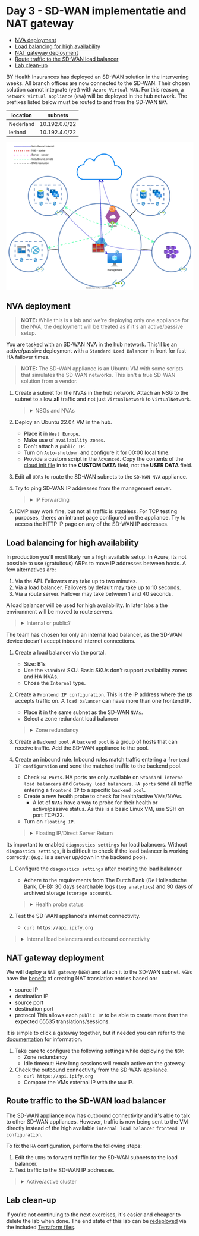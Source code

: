 
# Day 3 - SD-WAN implementatie and NAT gateway

* [NVA deployment](#nva-deployment)
* [Load balancing for high availability](#load-balancing-for-high-availability)
* [NAT gateway deployment](#nat-gateway-deployment)
* [Route traffic to the SD-WAN load balancer](#route-traffic-to-the-sd-wan-load-balancer)
* [Lab clean-up](#lab-clean-up)

BY Health Insurances has deployed an SD-WAN solution in the intervening weeks. All branch offices are now connected to the SD-WAN. Their chosen solution cannot integrate (yet) with `Azure Virtual WAN`. For this reason, a `network virtual appliance` (`NVA`) will be deployed in the hub network. The prefixes listed below must be routed to and from the SD-WAN `NVA`.

| location | subnets | 
| --- | --- | 
| Nederland | 10.192.0.0/22 |
| Ierland | 10.192.4.0/22 |

![SD-WAN](./data/sd_wan.svg)

## NVA deployment

> **NOTE:** While this is a lab and we're deploying only one appliance for the NVA, the deployment will be treated as if it's an active/passive setup. 

You are tasked with an SD-WAN NVA in the hub network. This'll be an active/passive deployment with a `Standard Load Balancer` in front for fast HA failover times.

> **NOTE:** The SD-WAN appliance is an Ubuntu VM with some scripts that simulates the SD-WAN networks. This isn't a true SD-WAN solution from a vendor. 

1. Create a subnet for the NVAs in the hub network. Attach an NSG to the subnet to allow **all** traffic and not just `VirtualNetwork` to `VirtualNetwork`.
    > <details><summary>NSGs and NVAs</summary>
    >
    > Most NVAs have a firewalling component. This means that its often not neccessary to firewall the `NVAs` data ports. It is a good idea to filter traffic to the management/HA interfaces/subnets.
    > 
    > In a single appliance setup, no NSGs would be needed for data traffic. However, Azure `Standard Load Balancers` block all traffic by default and [require NGSs to allow traffic](https://learn.microsoft.com/en-us/azure/load-balancer/load-balancer-overview#securebydefault). This limitation does not apply to Basic load balancers

    </details>
1. Deploy an Ubuntu 22.04 VM in the hub.
    * Place it in `West Europe`.
    * Make use of `availability zones`.
    * Don't attach a `public IP`.
    * Turn on `Auto-shutdown` and configure it for 00:00 local time.
    * Provide a custom script in the `Advanced`. Copy the contents of the [cloud init file](./tf/data/cloud-init.yml.j2) in to the **CUSTOM DATA** field, not the **USER DATA** field.
1. Edit all `UDRs` to route the SD-WAN subnets to the `SD-WAN NVA` appliance.
1. Try to ping SD-WAN IP addresses from the management server.
    > <details><summary>IP Forwarding</summary>
    >
    > VMs in Azure, by default, aren't allowed to originate traffic that isn't from their IPs. To allow devices to route, [`IP forwarding`](https://learn.microsoft.com/en-us/azure/virtual-network/virtual-networks-udr-overview#user-defined) must be `Enabled` on the `network interface card` > `IP configurations`.

    </details>
1. ICMP may work fine, but not all traffic is stateless. For TCP testing purposes, theres an intranet page configured on the appliance. Try to access the HTTP IP page on any of the SD-WAN IP addresses.

## Load balancing for high availability

In production you'll most likely run a high available setup. In Azure, its not possible to use (gratuitous) ARPs to move IP addresses between hosts. A few alternatives are:
1. Via the API. Failovers may take up to two minutes.
1. Via a load balancer. Failovers by default may take up to 10 seconds.
1. Via a route server. Failover may take between 1 and 40 seconds.

A load balancer will be used for high availability. In later labs a the environment will be moved to route servers.

> <details><summary>Internal or public?</summary>
>
> Depending on the where the traffic is initiated, different load balancer types are needed:
> * Traffic initiated from inside: internal load balancer
> * Traffic initiated from outside: external load balancer
>
> Most firewalls often have both types of load balancer as traffic can be initiated from both the internet and the internal network.

</details>

The team has chosen for only an internal load balancer, as the SD-WAN device doesn't accept inbound internet connections.
1. Create a load balancer via the portal.
    * Size: B1s
    * Use the `Standard` SKU. Basic SKUs don't support availability zones and HA NVAs.
    * Chose the `Internal` type.
1. Create a `Frontend IP configuration`. This is the IP address where the `LB` accepts traffic on. A `load balancer` can have more than one frontend IP.
    * Place it in the same subnet as the SD-WAN `NVAs`.
    * Select a zone redundant load balancer
    > <details><summary>Zone redundancy</summary>
    >
    > The type of [redundancy](https://learn.microsoft.com/en-us/azure/load-balancer/load-balancer-standard-availability-zones) chosen depends on your requirements and application architecture. In most cases, `zone-redundant` will be sufficient.
    >
    > If it's needed to keep traffic within a zone (e.g. reduce latency), it may be useful to chose specific zones. 
    
    </details>
1. Create a `Backend pool`. A `backend pool` is a group of hosts that can receive traffic. Add the SD-WAN appliance to the pool.
1. Create an inbound rule. Inbound rules match traffic entering a `frontend IP configuration` and send the matched traffic to the backend pool.
    * Check `HA Ports`. HA ports are only available on `Standard interne load balancers` and `Gateway load balancers`. `HA ports` send all traffic entering a `frontend IP` to a specific `backend pool`.
    * Create a new health probe to check for health/active VMs/NVAs.
        * A lot of `NVAs` have a way to probe for their health or active/passive status. As this is a basic Linux VM, use SSH on port TCP/22.
    * Turn on `Floating IP`. 
    > <details><summary>Floating IP/Direct Server Return</summary>
    >
    > Azure doesn't have the concept of a floating IP. As mentioned before, its not possible to send gratuitous ARPs in a `VNET`. Even normal ARPs aren't broadcasted. The hypervisors capture the ARP packets and fake the responses. This is why IP addresses always need to be configured on the Azure `network interface card` resource. Changing the IP address (only) in the `VM` may make it unreachable as the IP is unknown in the VNET.
    >
    > To make the concept of a floating IP possible, a `load balancer` can be configured to enable floating IP/Direct Server Return. This disables DNAT on the load balancer and as such the frontend IP is passed unedited to the backend `VMs`.
    >
    > This does mean that the backend `VMs` must have a way of accepting the `load balancer` IPs. For a firewall this can be configured in the form of a VIP or secondary IP. In a Windows Failover Cluster it is the cluster IP.

    </details>

Its important to enabled `diagnostics settings` for load balancers. Without `diagnostics settings`, it is difficult to check if the load balancer is working correctly:  (e.g.: is a server up/down in the backend pool).

1. Configure the `diagnostics settings` after creating the load balancer.
    * Adhere to the requirements from The Dutch Bank (De Hollandsche Bank, DHB): 30 days searchable logs (`log analytics`) and 90 days of archived storage (`storage account`).
    > <details><summary>Health probe status</summary>
    >
    > There is no easy way to check the health status of the backend VMs in the Azure portal. The best way of seeing the status is by using the `load balancer` metrics. Go to the metrics and choose the `Health Probe Status` metric. This graphs the overall health status.
    > 
    > To see the health status per device, split the graphs. Click on `Apply Splitting` > select `Backend IP Address`. This returns the health status history for each server in a `backend pool`.

    </details>

1. Test the SD-WAN appliance's internet connectivity.
    * `curl https://api.ipify.org`

> <details><summary>Internal load balancers and outbound connectivity</summary>
>
> In the situation where only a `standard internet load balancer` (not basic)  is attached to a VM, the VM [will lose the capability to reach the internet](https://learn.microsoft.com/en-us/azure/load-balancer/load-balancer-troubleshoot#no-outbound-connectivity-from-standard-internal-load-balancers-ilb). This is a security feature by the Azure platform. To allow for outbound internet connectivity, Public IPs or an `external load balancer` can be attached to the VMs. However, a better solution may be the `NAT gateway`.

</details>

## NAT gateway deployment

We will deploy a `NAT gateway` (`NGW`) and attach it to the SD-WAN subnet. `NGWs` have the [benefit](https://learn.microsoft.com/en-us/azure/virtual-network/nat-gateway/nat-gateway-resource) of creating NAT translation entries based on:
* source IP
* destination IP
* source port
* destination port
* protocol
This allows each `public IP` to be able to create more than the expected 65535 translations/sessions. 

It is simple to click a gateway together, but if needed you can refer to the [documentation](https://learn.microsoft.com/en-us/azure/virtual-network/nat-gateway/quickstart-create-nat-gateway-portal) for information. 
1. Take care to configure the following settings while deploying the `NGW`:
    * Zone redundancy
    * Idle timeout: How long sessions will remain active on the gateway
2. Check the outbound connectivity from the SD-WAN appliance.
    * `curl https://api.ipify.org`
    * Compare the VMs external IP with the `NGW` IP.

## Route traffic to the SD-WAN load balancer

The SD-WAN appliance now has outbound connectivity and it's able to talk to other SD-WAN appliances. However, traffic is now being sent to the VM directly instead of the high available `internal load balancer` `frontend IP configuration`.

To fix the `HA` configuration, perform the following steps:
1. Edit the `UDRs` to forward traffic for the SD-WAN subnets to the load balancer.
1. Test traffic to the SD-WAN IP addresses.

> <details><summary>Active/active cluster</summary>
>
> A `standard load balancer` works fine for an active/passive cluster. In the case of active/active clusters, they will not function well as there is a chance for asymmetric flows on north-south traffic.
>
> This can be mitigated by performing not only DNAT, but also SNAT or by using a cluster mechanism to always direct traffic to the correct node.
>
> Both options have disadvantages. A more performant option can be the [`gateway load balancer`](https://learn.microsoft.com/en-us/azure/load-balancer/gateway-overview) and a more flexible option is the `route server`. The `gateway load balancer` esures that north-south traffic runs symmetrically. Sadly, the `GLB` doesn't (yet) support east-west traffic. The `route server` will be configured in later labs.

</details>

## Lab clean-up

If you're not continuing to the next exercises, it's easier and cheaper to delete the lab when done. The end state of this lab can be [redeployed](../README_EN.md#lab-checkpoints) via the included [Terraform files](./tf/).
